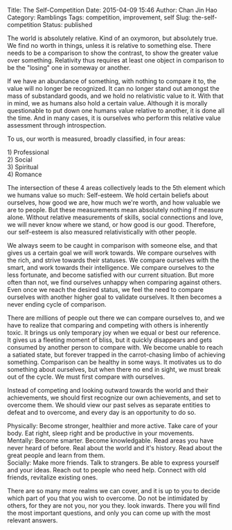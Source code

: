 Title: The Self-Competition
Date: 2015-04-09 15:46
Author: Chan Jin Hao
Category: Ramblings
Tags: competition, improvement, self
Slug: the-self-competition
Status: published

The world is absolutely relative. Kind of an oxymoron, but absolutely true. We find no worth in things, unless it is relative to something else. There needs to be a comparison to show the contrast, to show the greater value over something. Relativity thus requires at least one object in comparison to be the "losing" one in someway or another.

If we have an abundance of something, with nothing to compare it to, the value will no longer be recognized. It can no longer stand out amongst the mass of substandard goods, and we hold no relativistic value to it. With that in mind, we as humans also hold a certain value. Although it is morally questionable to put down one humans value relative to another, it is done all the time. And in many cases, it is ourselves who perform this relative value assessment through introspection.

To us, our worth is measured, broadly classified, in four areas:

1\) Professional  
2) Social  
3) Spiritual  
4) Romance

The intersection of these 4 areas collectively leads to the 5th element which we humans value so much: Self-esteem. We hold certain beliefs about ourselves, how good we are, how much we're worth, and how valuable we are to people. But these measurements mean absolutely nothing if measure alone. Without relative measurements of skills, social connections and love, we will never know where we stand, or how good is our good. Therefore, our self-esteem is also measured relativistically with other people.

We always seem to be caught in comparison with someone else, and that gives us a certain goal we will work towards. We compare ourselves with the rich, and strive towards their statuses. We compare ourselves with the smart, and work towards their intelligence. We compare ourselves to the less fortunate, and become satisfied with our current situation. But more often than not, we find ourselves unhappy when comparing against others. Even once we reach the desired status, we feel the need to compare ourselves with another higher goal to validate ourselves. It then becomes a never ending cycle of comparison.

There are millions of people out there we can compare ourselves to, and we have to realize that comparing and competing with others is inherently toxic. It brings us only temporary joy when we equal or best our reference. It gives us a fleeting moment of bliss, but it quickly disappears and gets consumed by another person to compare with. We become unable to reach a satiated state, but forever trapped in the carrot-chasing limbo of achieving something. Comparison can be healthy in some ways. It motivates us to do something about ourselves, but when there no end in sight, we must break out of the cycle. We must first compare with ourselves.

Instead of competing and looking outward towards the world and their achievements, we should first recognize our own achievements, and set to overcome them. We should view our past selves as separate entities to defeat and to overcome, and every day is an opportunity to do so.

Physically: Become stronger, healthier and more active. Take care of your body. Eat right, sleep right and be productive in your movements.  
Mentally: Become smarter. Become knowledgable. Read areas you have never heard of before. Real about the world and it's history. Read about the great people and learn from them.  
Socially: Make more friends. Talk to strangers. Be able to express yourself and your ideas. Reach out to people who need help. Connect with old friends, revitalize existing ones.

There are so many more realms we can cover, and it is up to you to decide which part of you that you wish to overcome. Do not be intimidated by others, for they are not you, nor you they. look inwards. There you will find the most important questions, and only you can come up with the most relevant answers.
